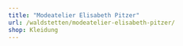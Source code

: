 ```yaml
---
title: "Modeatelier Elisabeth Pitzer"
url: /waldstetten/modeatelier-elisabeth-pitzer/
shop: Kleidung
---
```

